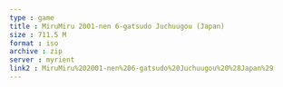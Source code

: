 ```yaml
---
type : game
title : MiruMiru 2001-nen 6-gatsudo Juchuugou (Japan)
size : 711.5 M
format : iso
archive : zip
server : myrient
link2 : MiruMiru%202001-nen%206-gatsudo%20Juchuugou%20%28Japan%29
---
```

